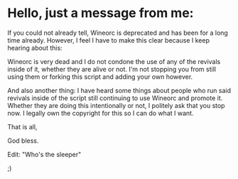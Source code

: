# Hello, just a message from me:

If you could not already tell, Wineorc is deprecated and has been for a long time already. However, I feel I have to make this clear because I keep hearing about this:

Wineorc is very dead and I do not condone the use of any of the revivals inside of it, whether they are alive or not. I'm not stopping you from still using them or forking this script and adding your own however.

And also another thing: I have heard some things about people who run said revivals inside of the script still continuing to use Wineorc and promote it. Whether they are doing this intentionally or not, I politely ask that you stop now. I legally own the copyright for this so I can do what I want.

That is all,

God bless.

Edit: "Who's the sleeper"

;)
